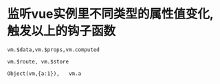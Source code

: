 # 监听vue实例里不同类型的属性值变化,触发以上的钩子函数

```
vm.$data,vm.$props,vm.computed

vm.$route, vm.$store

Object(vm,{a:1}),   vm.a
```




